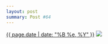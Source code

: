 ```yaml
---
layout: post
summary: Post #64
---
```


<p>
  <time><a href="/64">{{ page.date | date: "%B %e, %Y" }}</a></time>
  <a href="/64"><img src="{{ site.assets_url }}/64-640.jpg" srcset="{{ site.assets_url }}/64-1280.jpg 1280w, {{ site.assets_url }}/64-960.jpg 960w, {{ site.assets_url }}/64-640.jpg 640w, {{ site.assets_url }}/64-320.jpg 320w" sizes="(min-width: 700px) 50vw, calc(100vw - 2rem)" /></a>
</p>
